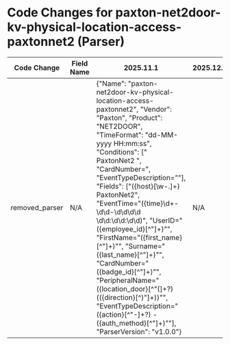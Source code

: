 # Code Changes for paxton-net2door-kv-physical-location-access-paxtonnet2 (Parser)

| Code Change | Field Name | 2025.11.1 | 2025.12.1 |
|-------------|------------|-----------|------------|
| removed_parser | N/A | {"Name": "paxton-net2door-kv-physical-location-access-paxtonnet2", "Vendor": "Paxton", "Product": "NET2DOOR", "TimeFormat": "dd-MM-yyyy HH:mm:ss", "Conditions": [" PaxtonNet2 ", "CardNumber=", "EventTypeDescription=\""], "Fields": ["({host}[\w\-.]+) PaxtonNet2", "EventTime=\"({time}\d+-\d\d-\d\d\d\d \d\d:\d\d:\d\d)", "UserID=\"({employee_id}[^\"]+)\"", "FirstName=\"({first_name}[^\"]+)\"", "Surname=\"({last_name}[^\"]+)\"", "CardNumber=\"({badge_id}[^\"]+)\"", "PeripheralName=\"({location_door}[^\"\(]+?) \(({direction}[^\)\"]+)\)\"", "EventTypeDescription=\"({action}[^\"\-]+?) - ({auth_method}[^\"]+)\""], "ParserVersion": "v1.0.0"} | N/A |